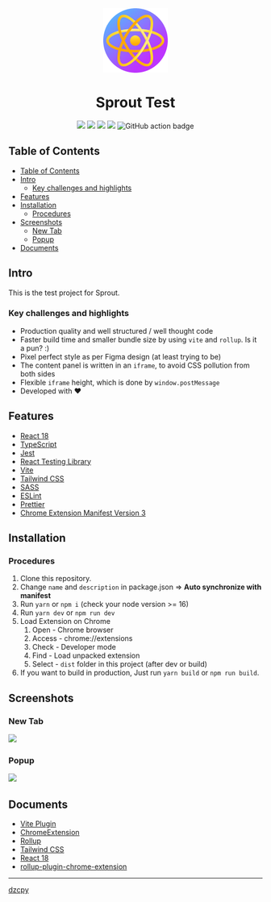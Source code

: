 <div align="center">
<img src="public/icon-128.png" alt="logo"/>
<h1> Sprout Test</h1>

![](https://img.shields.io/badge/React-61DAFB?style=flat-square&logo=react&logoColor=black)
![](https://img.shields.io/badge/Typescript-3178C6?style=flat-square&logo=typescript&logoColor=white)
![](https://badges.aleen42.com/src/vitejs.svg)
![](https://img.shields.io/badge/Tailwind_CSS-38B2AC?style=for-the-badge&logo=tailwind-css&logoColor=white)
![GitHub action badge](https://github.com/dzcpy/sprout-test/actions/workflows/build.yml/badge.svg)

</div>

## Table of Contents

- [Table of Contents](#table-of-contents)
- [Intro <a name="intro"></a>](#intro-)
  - [Key challenges and highlights](#key-challenges-and-highlights)
- [Features <a name="features"></a>](#features-)
- [Installation <a name="installation"></a>](#installation-)
  - [Procedures <a name="procedures"></a>](#procedures-)
- [Screenshots <a name="screenshots"></a>](#screenshots-)
  - [New Tab <a name="newtab"></a>](#new-tab-)
  - [Popup <a name="popup"></a>](#popup-)
- [Documents <a name="documents"></a>](#documents-)

## Intro <a name="intro"></a>

This is the test project for Sprout.

### Key challenges and highlights

- Production quality and well structured / well thought code
- Faster build time and smaller bundle size by using `vite` and `rollup`. Is it a pun? :)
- Pixel perfect style as per Figma design (at least trying to be)
- The content panel is written in an `iframe`, to avoid CSS pollution from both sides
- Flexible `iframe` height, which is done by `window.postMessage`
- Developed with ❤

## Features <a name="features"></a>

- [React 18](https://reactjs.org/)
- [TypeScript](https://www.typescriptlang.org/)
- [Jest](https://jestjs.io/)
- [React Testing Library](https://testing-library.com/docs/react-testing-library/intro/)
- [Vite](https://vitejs.dev/)
- [Tailwind CSS](https://tailwindcss.com/)
- [SASS](https://sass-lang.com/)
- [ESLint](https://eslint.org/)
- [Prettier](https://prettier.io/)
- [Chrome Extension Manifest Version 3](https://developer.chrome.com/docs/extensions/mv3/intro/)

## Installation <a name="installation"></a>

### Procedures <a name="procedures"></a>

1. Clone this repository.
2. Change `name` and `description` in package.json => **Auto synchronize with manifest**
3. Run `yarn` or `npm i` (check your node version >= 16)
4. Run `yarn dev` or `npm run dev`
5. Load Extension on Chrome
   1. Open - Chrome browser
   2. Access - chrome://extensions
   3. Check - Developer mode
   4. Find - Load unpacked extension
   5. Select - `dist` folder in this project (after dev or build)
6. If you want to build in production, Just run `yarn build` or `npm run build`.

## Screenshots <a name="screenshots"></a>

### New Tab <a name="newtab"></a>

<img width="971" src="https://user-images.githubusercontent.com/53500778/162631646-cd40976b-b737-43d0-8e6a-6ac090a2e2d4.png">

### Popup <a name="popup"></a>

<img width="305" src="https://user-images.githubusercontent.com/53500778/162631660-d35c5f12-e0d7-4431-a020-97024cdda7a7.png">

## Documents <a name="documents"></a>

- [Vite Plugin](https://vitejs.dev/guide/api-plugin.html)
- [ChromeExtension](https://developer.chrome.com/docs/extensions/mv3/)
- [Rollup](https://rollupjs.org/guide/en/)
- [Tailwind CSS](https://tailwindcss.com/docs)
- [React 18](https://reactjs.org/docs/getting-started.html)
- [rollup-plugin-chrome-extension](https://www.extend-chrome.dev/rollup-plugin)

---

[dzcpy](https://github.com/dzcpy)

